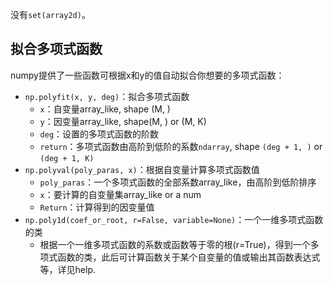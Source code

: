 没有`set(array2d)`。

## 拟合多项式函数

numpy提供了一些函数可根据x和y的值自动拟合你想要的多项式函数：

- `np.polyfit(x, y, deg)`：拟合多项式函数
    - `x`：自变量array_like, shape (M, )
    - `y`：因变量array_like, shape(M, ) or (M, K)
    - `deg`：设置的多项式函数的阶数
    - `return`：多项式函数由高阶到低阶的系数`ndarray`, shape `(deg + 1, )` or `(deg + 1, K)`
- `np.polyval(poly_paras, x)`：根据自变量计算多项式函数值
    - `poly_paras`：一个多项式函数的全部系数array_like，由高阶到低阶排序
    - `x`：要计算的自变量集array_like or a num
    - `Return`：计算得到的因变量值
- `np.poly1d(coef_or_root, r=False, variable=None)`：一个一维多项式函数的类
    - 根据一个一维多项式函数的系数或函数等于零的根(r=True)，得到一个多项式函数的类，此后可计算函数关于某个自变量的值或输出其函数表达式等，详见help.

